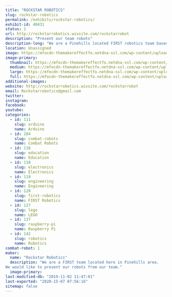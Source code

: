 ```yaml
---
title: "ROCKSTAR ROBOTICS"
slug: rockstar-robotics
permalink: /exhibits/rockstar-robotics/
exhibit-id: 40431
status: 1
url: http://rockstarrobotics.wixsite.com/rockstarrobot
description: "Present our team robots"
description-long: "We are a Pinehills located FIRST robotics team based out of the Walt Disney Branch Boys and Girls club"
location: Unassigned
image: https://mfocdn-themakereffectfo.netdna-ssl.com/wp-content/uploads/2019/10/71052271_790386661419927_8401706105210279188_n.jpg
image-primary:
  thumbnail: https://mfocdn-themakereffectfo.netdna-ssl.com/wp-content/uploads/2019/10/71052271_790386661419927_8401706105210279188_n-150x150.jpg
  medium: https://mfocdn-themakereffectfo.netdna-ssl.com/wp-content/uploads/2019/10/71052271_790386661419927_8401706105210279188_n-300x278.jpg
  large: https://mfocdn-themakereffectfo.netdna-ssl.com/wp-content/uploads/2019/10/71052271_790386661419927_8401706105210279188_n.jpg
  full: https://mfocdn-themakereffectfo.netdna-ssl.com/wp-content/uploads/2019/10/71052271_790386661419927_8401706105210279188_n.jpg
additional-images:
website: http://rockstarrobotics.wixsite.com/rockstarrobot
email: Rockstarrobotics@gmail.com
twitter: 
instagram: 
facebook: 
youtube: 
categories:
  - id: 111
    slug: arduino
    name: Arduino
  - id: 284
    slug: combat-robots
    name: Combat Robots
  - id: 116
    slug: education
    name: Education
  - id: 118
    slug: electronics
    name: Electronics
  - id: 119
    slug: engineering
    name: Engineering
  - id: 120
    slug: first-robotics
    name: FIRST Robotics
  - id: 127
    slug: lego
    name: LEGO
  - id: 137
    slug: raspberry-pi
    name: Raspberry Pi
  - id: 142
    slug: robotics
    name: Robotics
combat-robot: 1
maker:
  name: "Rockstar Robotics"
  description: "We are a FIRST team located here in Pinehills area.
We would like to present our robots from our team."
  image-primary: 
last-modified-db: "2019-11-02 11:47:01"
last-exported: "2020-15-07 07:56:16"
sitemap: false
---
```


